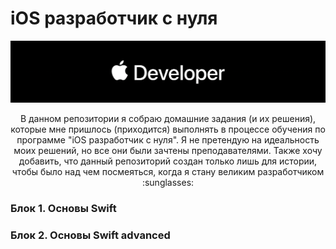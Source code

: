 # iOS разработчик с нуля

![ios_dev-logo](https://github.com/YanSakhnevich/1.-iOS-developer-course/blob/master/ios_dev.png)


<p style="text-align: center;"> В данном репозитории я собраю домашние задания (и их решения), которые мне пришлось (приходится) выполнять в процессе обучения по программе "iOS разработчик с нуля". Я не претендую на идеальность моих решений, но все они были зачтены преподавателями. 
Также хочу добавить, что данный репозиторий создан только лишь для истории, чтобы было над чем посмеяться, когда я стану великим разработчиком :sunglasses: </p>

### Блок 1. Основы Swift 

### Блок 2. Основы Swift advanced
